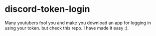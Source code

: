 # discord-token-login
Many youtubers fool you and make you download an app for logging in using your token. but check this repo. I have made it easy :).
